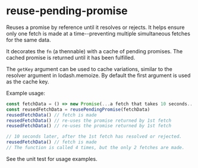 # reuse-pending-promise

Reuses a promise by reference until it resolves or rejects.
It helps ensure only one fetch is made at a time--preventing
multiple simultaneous fetches for the same data.

It decorates the `fn` (a thennable) with a cache of pending promises.
The cached promise is returned until it has been fulfilled.

The `getKey` argument can be used to cache variations, similar to the resolver
argument in lodash.memoize. By default the first argument is used as the cache key.

Example usage:
```javascript
const fetchData = () => new Promise(...a fetch that takes 10 seconds...);
const reusedFetchData = reusePendingPromise(fetchData)
reusedFetchData() // fetch is made
reusedFetchData() // re-uses the promise returned by 1st fetch
reusedFetchData() // re-uses the promise returned by 1st fetch

// 10 seconds later, after the 1st fetch has resolved or rejected.
reusedFetchData() // fetch is made
// The function is called 4 times, but the only 2 fetches are made.
```
See the unit test for usage examples.
